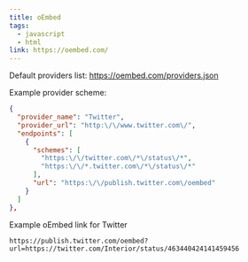 ```yaml
---
title: oEmbed
tags:
  - javascript
  - html
link: https://oembed.com/
---
```


Default providers list: https://oembed.com/providers.json

Example provider scheme:

```json
{
  "provider_name": "Twitter",
  "provider_url": "http:\/\/www.twitter.com\/",
  "endpoints": [
    {
      "schemes": [
        "https:\/\/twitter.com\/*\/status\/*",
        "https:\/\/*.twitter.com\/*\/status\/*"
      ],
      "url": "https:\/\/publish.twitter.com\/oembed"
    }
  ]
},
```

Example oEmbed link for Twitter

```
https://publish.twitter.com/oembed?url=https://twitter.com/Interior/status/463440424141459456
```

